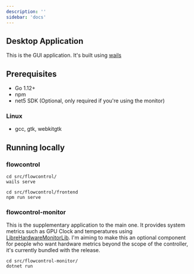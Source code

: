```yaml
---
description: ''
sidebar: 'docs'
---
```


## Desktop Application
This is the GUI application. It's built using [wails](https://wails.app/)

## Prerequisites
- Go 1.12+
- npm
- net5 SDK (Optional, only required if you're using the monitor)

### Linux
- gcc, gtk, webkitgtk

## Running locally

### flowcontrol
```
cd src/flowcontrol/
wails serve

cd src/flowcontrol/frontend
npm run serve
```

### flowcontrol-monitor
This is the supplementary application to the main one. It provides system metrics such as GPU Clock and temperatures using [LibreHardwareMonitorLib](https://github.com/LibreHardwareMonitor/LibreHardwareMonitor). I'm aiming to make this an optional component for people who want hardware metrics beyond the scope of the controller, it's currently bundled with the release.
```
cd src/flowcontrol-monitor/
dotnet run
```